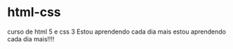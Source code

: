 # html-css
 curso de html 5 e css 3
  Estou aprendendo cada dia mais
  estou aprendendo cada dia mais!!!!